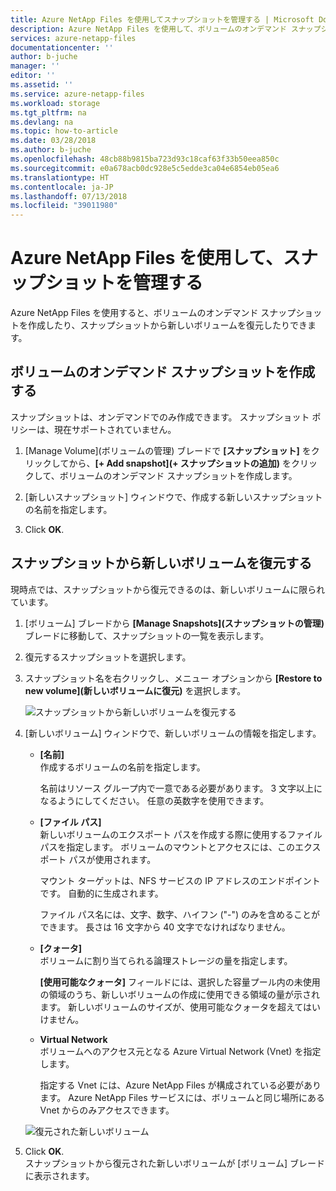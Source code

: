 ```yaml
---
title: Azure NetApp Files を使用してスナップショットを管理する | Microsoft Docs
description: Azure NetApp Files を使用して、ボリュームのオンデマンド スナップショットを作成したり、スナップショットから新しいボリュームを復元したりする方法について説明します。
services: azure-netapp-files
documentationcenter: ''
author: b-juche
manager: ''
editor: ''
ms.assetid: ''
ms.service: azure-netapp-files
ms.workload: storage
ms.tgt_pltfrm: na
ms.devlang: na
ms.topic: how-to-article
ms.date: 03/28/2018
ms.author: b-juche
ms.openlocfilehash: 48cb88b9815ba723d93c18caf63f33b50eea850c
ms.sourcegitcommit: e0a678acb0dc928e5c5edde3ca04e6854eb05ea6
ms.translationtype: HT
ms.contentlocale: ja-JP
ms.lasthandoff: 07/13/2018
ms.locfileid: "39011980"
---
```

# <a name="manage-snapshots-by-using-azure-netapp-files"></a>Azure NetApp Files を使用して、スナップショットを管理する
Azure NetApp Files を使用すると、ボリュームのオンデマンド スナップショットを作成したり、スナップショットから新しいボリュームを復元したりできます。

## <a name="create-an-on-demand-snapshot-for-a-volume"></a>ボリュームのオンデマンド スナップショットを作成する
スナップショットは、オンデマンドでのみ作成できます。  スナップショット ポリシーは、現在サポートされていません。  
1.  [Manage Volume]\(ボリュームの管理\) ブレードで **[スナップショット]** をクリックしてから、**[+ Add snapshot]\(+ スナップショットの追加\)** をクリックして、ボリュームのオンデマンド スナップショットを作成します。

2.  [新しいスナップショット] ウィンドウで、作成する新しいスナップショットの名前を指定します。   

3. Click **OK**. 


## <a name="restore-a-snapshot-to-a-new-volume"></a>スナップショットから新しいボリュームを復元する
現時点では、スナップショットから復元できるのは、新しいボリュームに限られています。 
1. [ボリューム] ブレードから **[Manage Snapshots]\(スナップショットの管理\)** ブレードに移動して、スナップショットの一覧を表示します。 
2. 復元するスナップショットを選択します。  
3. スナップショット名を右クリックし、メニュー オプションから **[Restore to new volume]\(新しいボリュームに復元\)** を選択します。  

    ![スナップショットから新しいボリュームを復元する](../media/azure-netapp-files/azure-netapp-files-snapshot-restore-to-new-volume.png)

4. [新しいボリューム] ウィンドウで、新しいボリュームの情報を指定します。  
    * **[名前]**   
        作成するボリュームの名前を指定します。  
        
        名前はリソース グループ内で一意である必要があります。 3 文字以上になるようにしてください。  任意の英数字を使用できます。

    * **[ファイル パス]**     
        新しいボリュームのエクスポート パスを作成する際に使用するファイル パスを指定します。 ボリュームのマウントとアクセスには、このエクスポート パスが使用されます。   
        
        マウント ターゲットは、NFS サービスの IP アドレスのエンドポイントです。 自動的に生成されます。   
        
        ファイル パス名には、文字、数字、ハイフン ("-") のみを含めることができます。 長さは 16 文字から 40 文字でなければなりません。 

    * **[クォータ]**  
        ボリュームに割り当てられる論理ストレージの量を指定します。  

        **[使用可能なクォータ]** フィールドには、選択した容量プール内の未使用の領域のうち、新しいボリュームの作成に使用できる領域の量が示されます。 新しいボリュームのサイズが、使用可能なクォータを超えてはいけません。

    *   **Virtual Network**  
        ボリュームへのアクセス元となる Azure Virtual Network (Vnet) を指定します。 
        
        指定する Vnet には、Azure NetApp Files が構成されている必要があります。 Azure NetApp Files サービスには、ボリュームと同じ場所にある Vnet からのみアクセスできます。  

    ![復元された新しいボリューム](../media/azure-netapp-files/azure-netapp-files-snapshot-new-volume.png) 
    
5. Click **OK**.   
    スナップショットから復元された新しいボリュームが [ボリューム] ブレードに表示されます。

